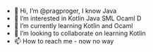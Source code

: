 - 👋 Hi, I’m @pragproger, I know Java
- 👀 I’m interested in Kotlin Java SML Ocaml D
- 🌱 I’m currently learning Kotlin and Ocaml
- 💞️ I’m looking to collaborate on learning Kotlin
- 📫 How to reach me - now no way

<!---
pragproger/pragproger is a ✨ special ✨ repository because its `README.md` (this file) appears on your GitHub profile.
You can click the Preview link to take a look at your changes.
--->
